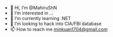 - 👋 Hi, I’m @MahiruShN
- 👀 I’m interested in ...
- 🌱 I’m currently learning .NET
- 💞️ I’m looking to hack into CIA/FBI database
- 📫 How to reach me minkuan1704@gmail.com


